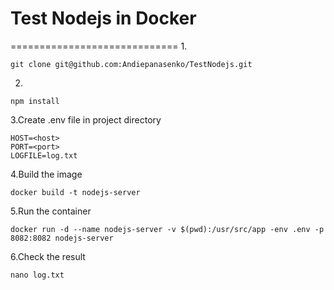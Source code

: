# Test Nodejs in Docker
=============================
1.
```
git clone git@github.com:Andiepanasenko/TestNodejs.git
```
2.
```
npm install
```
3.Create .env file in project directory
```
HOST=<host>
PORT=<port>
LOGFILE=log.txt
```
4.Build the image
```
docker build -t nodejs-server
```
5.Run the container
```
docker run -d --name nodejs-server -v $(pwd):/usr/src/app -env .env -p 8082:8082 nodejs-server
```
6.Check the result 
```
nano log.txt
```

